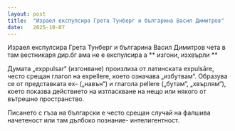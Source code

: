 ```yaml
---
layout: post
title:  "Израел експулсира Грета Тунберг и българина Васил Димитров"
date:   2025-10-07 
---
```


Израел експулсира Грета Тунберг и българина Васил Димитров чета в там вестникаря дир.бг ама не е експулсира а ** изгони, изхвърли ** 

Думата „exppulsar“ (изгонване) произлиза от латинската expulsāre, често срещан глагол на expellere, което означава „избутвам“. Образува се от представката ex- („навън“) и глагола pellere („бутам“, „хвърлям“), което показва действието на изтласкване на нещо или някого от вътрешно пространство.

Писането с гъза на български е често срещан случай на фалшива начетеност или там дълбоко познание- интелигентност.


